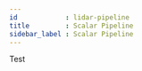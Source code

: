 ```yaml
---
id            : lidar-pipeline
title         : Scalar Pipeline
sidebar_label : Scalar Pipeline
---
```



Test